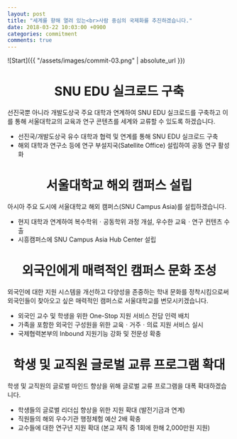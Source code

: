 ```yaml
---
layout: post
title: "세계를 향해 열려 있는<br>사람 중심의 국제화를 추진하겠습니다."
date: 2018-03-22 10:03:00 +0900
categories: commitment
comments: true
---
```


![Start]({{ "/assets/images/commit-03.png" | absolute_url }})

# <center>SNU EDU 실크로드 구축</center>

선진국뿐 아니라 개발도상국 주요 대학과 연계하여 SNU EDU 실크로드를 구축하고 이를 통해 서울대학교의 교육과 연구 콘텐츠를 세계와 교류할 수 있도록 하겠습니다.

* 선진국/개발도상국 유수 대학과 협력 및 연계를 통해 SNU EDU 실크로드 구축
* 해외 대학과 연구소 등에 연구 부설지국(Satellite Office) 설립하여 공동 연구 활성화  

# <center>서울대학교 해외 캠퍼스 설립</center>

아시아 주요 도시에 서울대학교 해외 캠퍼스(SNU Campus Asia)를 설립하겠습니다.

* 현지 대학과 연계하여 복수학위ㆍ공동학위 과정 개설, 우수한 교육ㆍ연구 컨텐츠 수출
* 시흥캠퍼스에 SNU Campus Asia Hub Center 설립

# <center>외국인에게 매력적인 캠퍼스 문화 조성</center>

외국인에 대한 지원 시스템을 개선하고 다양성을 존중하는 학내 문화를 정착시킴으로써 외국인들이 찾아오고 싶은 매력적인 캠퍼스로 서울대학교를 변모시키겠습니다.

* 외국인 교수 및 학생을 위한 One-Stop 지원 서비스 전담 인력 배치
* 가족을 포함한 외국인 구성원을 위한 교육ㆍ거주ㆍ의료 지원 서비스 실시
* 국제협력본부의 Inbound 지원기능 강화 및 전문성 확충

# <center>학생 및 교직원 글로벌 교류 프로그램 확대</center>

학생 및 교직원의 글로벌 마인드 향상을 위해 글로벌 교류 프로그램을 대폭 확대하겠습니다.

* 학생들의 글로벌 리더십 향상을 위한 지원 확대 (발전기금과 연계)
* 직원들의 해외 우수기관 행정체험 예산 2배 확충
* 교수들에 대한 연구년 지원 확대 (본교 재직 중 1회에 한해 2,000만원 지원)
